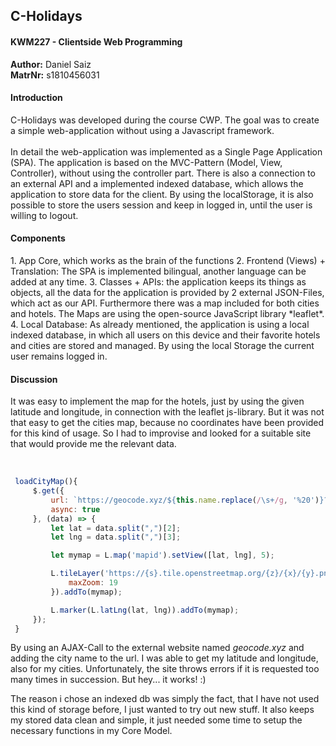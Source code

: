 <h2>C-Holidays</h3>
<h4>KWM227 - Clientside Web Programming</h3>

<b>Author:</b> Daniel Saiz  
<b>MatrNr:</b> s1810456031  

<h4>Introduction</h4>
C-Holidays was developed during the course CWP.
The goal was to create a simple web-application without using a Javascript framework.
<br><br>
In detail the web-application was implemented as a Single Page Application (SPA).
The application is based on the MVC-Pattern (Model, View, Controller), without using the controller part.
There is also a connection to an external API and a implemented indexed database, which allows the 
application to store data for the client. By using the localStorage, it is also possible to store the 
users session and keep in logged in, until the user is willing to logout.

<h4>Components</h4>
1. App Core, which works as the brain of the functions
2. Frontend (Views) + Translation: The SPA is implemented bilingual, another language can be added at any
time.
3. Classes + APIs: the application keeps its things as objects, all the data for the application is provided by
2 external JSON-Files, which act as our API. Furthermore there was a map included for both cities and hotels.
The Maps are using the open-source JavaScript library *leaflet*.
4. Local Database: As already mentioned, the application is using a local indexed database, in which all users on 
this device and their favorite hotels and cities are stored and managed.
By using the local Storage the current user remains logged in.

<h4>Discussion</h4>
It was easy to implement the map for the hotels, just by using the given latitude and longitude, in connection with
the leaflet js-library. But it was not that easy to get the cities map, because no coordinates have been provided 
for this kind of usage. So I had to improvise and looked for a suitable site that would provide me the relevant data.
<br><br>

```javascript

 loadCityMap(){
     $.get({
         url: `https://geocode.xyz/${this.name.replace(/\s+/g, '%20')}?geoit=csv`,
         async: true
     }, (data) => {
         let lat = data.split(",")[2];
         let lng = data.split(",")[3];

         let mymap = L.map('mapid').setView([lat, lng], 5);

         L.tileLayer('https://{s}.tile.openstreetmap.org/{z}/{x}/{y}.png', {
             maxZoom: 19
         }).addTo(mymap);

         L.marker(L.latLng(lat, lng)).addTo(mymap);
     });
 }

```

By using an AJAX-Call to the external website named *geocode.xyz* and adding the city name to the url. I was able to 
get my latitude and longitude, also for my cities.
Unfortunately, the site throws errors if it is requested too many times in succession.
But hey... it works! :) 

The reason i chose an indexed db was simply the fact, that I have not used this kind of storage before, I just wanted
to try out new stuff. It also keeps my stored data clean and simple, it just needed some time to setup the necessary 
functions in my Core Model.

